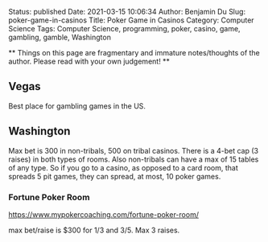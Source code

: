 Status: published
Date: 2021-03-15 10:06:34
Author: Benjamin Du
Slug: poker-game-in-casinos
Title: Poker Game in Casinos
Category: Computer Science
Tags: Computer Science, programming, poker, casino, game, gambling, gamble, Washington

**
Things on this page are fragmentary and immature notes/thoughts of the author.
Please read with your own judgement!
**

## Vegas

Best place for gambling games in the US.

## Washington

Max bet is 300 in non-tribals, 
500 on tribal casinos. 
There is a 4-bet cap (3 raises) in both types of rooms. 
Also non-tribals can have a max of 15 tables of any type. 
So if you go to a casino, as opposed to a card room, that spreads 5 pit games, they can spread, at most, 10 poker games.

### Fortune Poker Room

https://www.mypokercoaching.com/fortune-poker-room/

max bet/raise is $300 for 1/3 and 3/5. Max 3 raises.